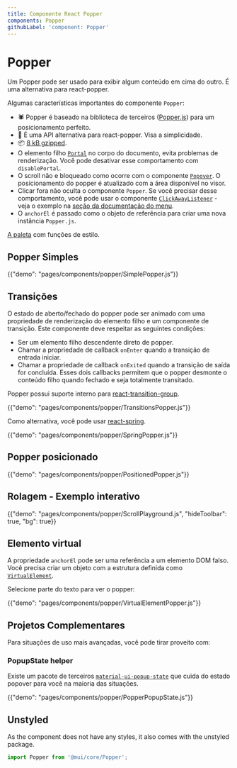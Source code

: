 ```yaml
---
title: Componente React Popper
components: Popper
githubLabel: 'component: Popper'
---
```


# Popper

<p class="description">Um Popper pode ser usado para exibir algum conteúdo em cima do outro. É uma alternativa para react-popper.</p>

Algumas características importantes do componente `Popper`:

- 🕷 Popper é baseado na biblioteca de terceiros ([Popper.js](https://github.com/popperjs/popper-core)) para um posicionamento perfeito.
- 💄 É uma API alternativa para react-popper. Visa a simplicidade.
- 📦 [8 kB gzipped](/size-snapshot).
- O elemento filho [`Portal`](/components/portal/) no corpo do documento, evita problemas de renderização. Você pode desativar esse comportamento com `disablePortal`.
- O scroll não e bloqueado como ocorre com o componente [`Popover`](/components/popover/). O posicionamento do popper é atualizado com a área disponível no visor.
- Clicar fora não oculta o componente `Popper`. Se você precisar desse comportamento, você pode usar o componente [`ClickAwayListener`](/components/click-away-listener/) - veja o exemplo na [seção da documentação do menu](/components/menus/#menulist-composition).
- O `anchorEl` é passado como o objeto de referência para criar uma nova instância `Popper.js`.

[A paleta](/system/palette/) com funções de estilo.

## Popper Simples

{{"demo": "pages/components/popper/SimplePopper.js"}}

## Transições

O estado de aberto/fechado do popper pode ser animado com uma propriedade de renderização do elemento filho e um componente de transição. Este componente deve respeitar as seguintes condições:

- Ser um elemento filho descendente direto de popper.
- Chamar a propriedade de callback `onEnter` quando a transição de entrada iniciar.
- Chamar a propriedade de callback `onExited` quando a transição de saída for concluída. Esses dois callbacks permitem que o popper desmonte o conteúdo filho quando fechado e seja totalmente transitado.

Popper possui suporte interno para [react-transition-group](https://github.com/reactjs/react-transition-group).

{{"demo": "pages/components/popper/TransitionsPopper.js"}}

Como alternativa, você pode usar [react-spring](https://github.com/react-spring/react-spring).

{{"demo": "pages/components/popper/SpringPopper.js"}}

## Popper posicionado

{{"demo": "pages/components/popper/PositionedPopper.js"}}

## Rolagem - Exemplo interativo

{{"demo": "pages/components/popper/ScrollPlayground.js", "hideToolbar": true, "bg": true}}

## Elemento virtual

A propriedade `anchorEl` pode ser uma referência a um elemento DOM falso. Você precisa criar um objeto com a estrutura definida como  [`VirtualElement`](https://popper.js.org/docs/v2/virtual-elements/).

Selecione parte do texto para ver o popper:

{{"demo": "pages/components/popper/VirtualElementPopper.js"}}

## Projetos Complementares

Para situações de uso mais avançadas, você pode tirar proveito com:

### PopupState helper

Existe um pacote de terceiros [`material-ui-popup-state`](https://github.com/jcoreio/material-ui-popup-state) que cuida do estado popover para você na maioria das situações.

{{"demo": "pages/components/popper/PopperPopupState.js"}}

## Unstyled

As the component does not have any styles, it also comes with the unstyled package.

```js
import Popper from '@mui/core/Popper';
```
